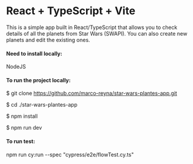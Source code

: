 # React + TypeScript + Vite

This is a simple app built in React/TypeScript that allows you to check details of all the planets from Star Wars (SWAPI). You can also create new planets and edit the existing ones.

#### Need to install locally:

NodeJS

#### To run the project locally:

$ git clone https://github.com/marco-reyna/star-wars-plantes-app.git

$ cd ./star-wars-plantes-app

$ npm install

$ npm run dev

#### To run test:

npm run cy:run --spec "cypress/e2e/flowTest.cy.ts"
